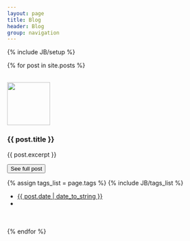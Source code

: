 ```yaml
---
layout: page
title: Blog
header: Blog
group: navigation
---
```

{% include JB/setup %}

{% for post in site.posts %}
<div class="panel">
    <div class="panel-body">
		<div class="row"> 
		<br>
			<div class="col-md-2 col-sm-3 text-center">
              <a class="story-img" href="{{ post.url }}"><img src="{{ post.thumbnail }}" style="width:100px;height:100px" class="img-circle"></a>
            </div>
			<div class="col-md-10 col-sm-9">
              <h3 href="{{ post.url }}">{{ post.title }}</h3>
				<div class="row">
					<div class="col-xs-9">
						<p>{{ post.excerpt }}</p>
						<p><button class="btn btn-default" href="{{ post.url }}">See full post</button></p>
						<p class="pull-right"><span class="label label-default">{% assign tags_list = page.tags %} {% include JB/tags_list %}</span></p>
						<ul class="list-inline"><li><a href="{{ post.url }}">{{ post.date | date_to_string }}</a></li><li><a href="#"><i class="glyphicon glyphicon-share"></i><!-- 12 --></a></li></ul>	
					</div>
                <div class="col-xs-3"></div>
              </div>
              <br><br>
            </div>	
		</div>
	</div>
</div>
{% endfor %}
